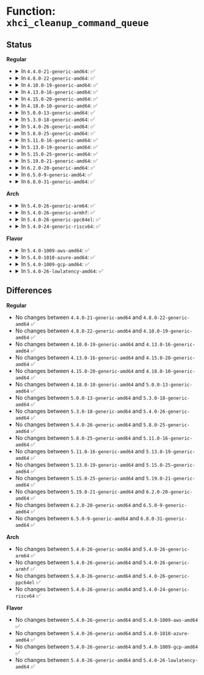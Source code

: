 # Function: <code>xhci_cleanup_command_queue</code>

## Status
<b>Regular</b>
<ul>
<li>
<details>
<summary>In <code>4.4.0-21-generic-amd64</code>: ✅</summary>

```c
void xhci_cleanup_command_queue(struct xhci_hcd * xhci)
```

```json
{
  "name": "xhci_cleanup_command_queue",
  "collision_type": "Unique Global",
  "inline_type": "No",
  "funcs": [
    {
      "addr": 18446744071585497408,
      "name": "xhci_cleanup_command_queue",
      "external": true,
      "loc": "drivers/usb/host/xhci-ring.c:1191",
      "file": "drivers/usb/host/xhci-ring.c",
      "inline": "seen, unknown",
      "caller_inline": [],
      "caller_func": [
        "drivers/usb/host/xhci-mem.c:xhci_mem_cleanup",
        "drivers/usb/host/xhci-ring.c:xhci_handle_command_timeout"
      ]
    }
  ],
  "symbols": [
    {
      "addr": 18446744071585497408,
      "name": "xhci_cleanup_command_queue",
      "section": ".text",
      "bind": "STB_GLOBAL",
      "size": 144
    }
  ]
}
```
</details>
</li>
<li>
<details>
<summary>In <code>4.8.0-22-generic-amd64</code>: ✅</summary>

```c
void xhci_cleanup_command_queue(struct xhci_hcd * xhci)
```

```json
{
  "name": "xhci_cleanup_command_queue",
  "collision_type": "Unique Global",
  "inline_type": "No",
  "funcs": [
    {
      "addr": 18446744071585893072,
      "name": "xhci_cleanup_command_queue",
      "external": true,
      "loc": "drivers/usb/host/xhci-ring.c:1207",
      "file": "drivers/usb/host/xhci-ring.c",
      "inline": "seen, unknown",
      "caller_inline": [],
      "caller_func": [
        "drivers/usb/host/xhci-mem.c:xhci_mem_cleanup",
        "drivers/usb/host/xhci-ring.c:xhci_handle_command_timeout",
        "drivers/usb/host/xhci-ring.c:xhci_handle_command_timeout"
      ]
    }
  ],
  "symbols": [
    {
      "addr": 18446744071585893072,
      "name": "xhci_cleanup_command_queue",
      "section": ".text",
      "bind": "STB_GLOBAL",
      "size": 147
    }
  ]
}
```
</details>
</li>
<li>
<details>
<summary>In <code>4.10.0-19-generic-amd64</code>: ✅</summary>

```c
void xhci_cleanup_command_queue(struct xhci_hcd * xhci)
```

```json
{
  "name": "xhci_cleanup_command_queue",
  "collision_type": "Unique Global",
  "inline_type": "No",
  "funcs": [
    {
      "addr": 18446744071586081984,
      "name": "xhci_cleanup_command_queue",
      "external": true,
      "loc": "drivers/usb/host/xhci-ring.c:1258",
      "file": "drivers/usb/host/xhci-ring.c",
      "inline": "seen, unknown",
      "caller_inline": [],
      "caller_func": [
        "drivers/usb/host/xhci-mem.c:xhci_mem_cleanup",
        "drivers/usb/host/xhci-ring.c:xhci_handle_command_timeout",
        "drivers/usb/host/xhci-ring.c:xhci_handle_command_timeout"
      ]
    }
  ],
  "symbols": [
    {
      "addr": 18446744071586081984,
      "name": "xhci_cleanup_command_queue",
      "section": ".text",
      "bind": "STB_GLOBAL",
      "size": 147
    }
  ]
}
```
</details>
</li>
<li>
<details>
<summary>In <code>4.13.0-16-generic-amd64</code>: ✅</summary>

```c
void xhci_cleanup_command_queue(struct xhci_hcd * xhci)
```

```json
{
  "name": "xhci_cleanup_command_queue",
  "collision_type": "Unique Global",
  "inline_type": "No",
  "funcs": [
    {
      "addr": 18446744071586163504,
      "name": "xhci_cleanup_command_queue",
      "external": true,
      "loc": "drivers/usb/host/xhci-ring.c:1309",
      "file": "drivers/usb/host/xhci-ring.c",
      "inline": "seen, unknown",
      "caller_inline": [],
      "caller_func": [
        "drivers/usb/host/xhci-mem.c:xhci_mem_cleanup",
        "drivers/usb/host/xhci-ring.c:xhci_handle_command_timeout"
      ]
    }
  ],
  "symbols": [
    {
      "addr": 18446744071586163504,
      "name": "xhci_cleanup_command_queue",
      "section": ".text",
      "bind": "STB_GLOBAL",
      "size": 147
    }
  ]
}
```
</details>
</li>
<li>
<details>
<summary>In <code>4.15.0-20-generic-amd64</code>: ✅</summary>

```c
void xhci_cleanup_command_queue(struct xhci_hcd * xhci)
```

```json
{
  "name": "xhci_cleanup_command_queue",
  "collision_type": "Unique Global",
  "inline_type": "No",
  "funcs": [
    {
      "addr": 18446744071586608752,
      "name": "xhci_cleanup_command_queue",
      "external": true,
      "loc": "drivers/usb/host/xhci-ring.c:1295",
      "file": "drivers/usb/host/xhci-ring.c",
      "inline": "seen, unknown",
      "caller_inline": [],
      "caller_func": [
        "drivers/usb/host/xhci-mem.c:xhci_mem_cleanup",
        "drivers/usb/host/xhci-ring.c:xhci_handle_command_timeout"
      ]
    }
  ],
  "symbols": [
    {
      "addr": 18446744071586608752,
      "name": "xhci_cleanup_command_queue",
      "section": ".text",
      "bind": "STB_GLOBAL",
      "size": 158
    }
  ]
}
```
</details>
</li>
<li>
<details>
<summary>In <code>4.18.0-10-generic-amd64</code>: ✅</summary>

```c
void xhci_cleanup_command_queue(struct xhci_hcd * xhci)
```

```json
{
  "name": "xhci_cleanup_command_queue",
  "collision_type": "Unique Global",
  "inline_type": "No",
  "funcs": [
    {
      "addr": 18446744071586875712,
      "name": "xhci_cleanup_command_queue",
      "external": true,
      "loc": "drivers/usb/host/xhci-ring.c:1295",
      "file": "drivers/usb/host/xhci-ring.c",
      "inline": "seen, unknown",
      "caller_inline": [],
      "caller_func": [
        "drivers/usb/host/xhci-mem.c:xhci_mem_cleanup",
        "drivers/usb/host/xhci-ring.c:xhci_handle_command_timeout"
      ]
    }
  ],
  "symbols": [
    {
      "addr": 18446744071586875712,
      "name": "xhci_cleanup_command_queue",
      "section": ".text",
      "bind": "STB_GLOBAL",
      "size": 158
    }
  ]
}
```
</details>
</li>
<li>
<details>
<summary>In <code>5.0.0-13-generic-amd64</code>: ✅</summary>

```c
void xhci_cleanup_command_queue(struct xhci_hcd * xhci)
```

```json
{
  "name": "xhci_cleanup_command_queue",
  "collision_type": "Unique Global",
  "inline_type": "No",
  "funcs": [
    {
      "addr": 18446744071587031216,
      "name": "xhci_cleanup_command_queue",
      "external": true,
      "loc": "drivers/usb/host/xhci-ring.c:1299",
      "file": "drivers/usb/host/xhci-ring.c",
      "inline": "seen, unknown",
      "caller_inline": [],
      "caller_func": [
        "drivers/usb/host/xhci-mem.c:xhci_mem_cleanup",
        "drivers/usb/host/xhci-ring.c:xhci_handle_command_timeout"
      ]
    }
  ],
  "symbols": [
    {
      "addr": 18446744071587031216,
      "name": "xhci_cleanup_command_queue",
      "section": ".text",
      "bind": "STB_GLOBAL",
      "size": 158
    }
  ]
}
```
</details>
</li>
<li>
<details>
<summary>In <code>5.3.0-18-generic-amd64</code>: ✅</summary>

```c
void xhci_cleanup_command_queue(struct xhci_hcd * xhci)
```

```json
{
  "name": "xhci_cleanup_command_queue",
  "collision_type": "Unique Global",
  "inline_type": "No",
  "funcs": [
    {
      "addr": 18446744071587294992,
      "name": "xhci_cleanup_command_queue",
      "external": true,
      "loc": "drivers/usb/host/xhci-ring.c:1310",
      "file": "drivers/usb/host/xhci-ring.c",
      "inline": "seen, unknown",
      "caller_inline": [],
      "caller_func": [
        "drivers/usb/host/xhci-mem.c:xhci_mem_cleanup",
        "drivers/usb/host/xhci-ring.c:xhci_handle_command_timeout",
        "drivers/usb/host/xhci-ring.c:xhci_handle_command_timeout"
      ]
    }
  ],
  "symbols": [
    {
      "addr": 18446744071587294992,
      "name": "xhci_cleanup_command_queue",
      "section": ".text",
      "bind": "STB_GLOBAL",
      "size": 164
    }
  ]
}
```
</details>
</li>
<li>
<details>
<summary>In <code>5.4.0-26-generic-amd64</code>: ✅</summary>

```c
void xhci_cleanup_command_queue(struct xhci_hcd * xhci)
```

```json
{
  "name": "xhci_cleanup_command_queue",
  "collision_type": "Unique Global",
  "inline_type": "No",
  "funcs": [
    {
      "addr": 18446744071587495968,
      "name": "xhci_cleanup_command_queue",
      "external": true,
      "loc": "drivers/usb/host/xhci-ring.c:1310",
      "file": "drivers/usb/host/xhci-ring.c",
      "inline": "seen, unknown",
      "caller_inline": [],
      "caller_func": [
        "drivers/usb/host/xhci-mem.c:xhci_mem_cleanup",
        "drivers/usb/host/xhci-ring.c:xhci_handle_command_timeout",
        "drivers/usb/host/xhci-ring.c:xhci_handle_command_timeout"
      ]
    }
  ],
  "symbols": [
    {
      "addr": 18446744071587495968,
      "name": "xhci_cleanup_command_queue",
      "section": ".text",
      "bind": "STB_GLOBAL",
      "size": 164
    }
  ]
}
```
</details>
</li>
<li>
<details>
<summary>In <code>5.8.0-25-generic-amd64</code>: ✅</summary>

```c
void xhci_cleanup_command_queue(struct xhci_hcd * xhci)
```

```json
{
  "name": "xhci_cleanup_command_queue",
  "collision_type": "Unique Global",
  "inline_type": "No",
  "funcs": [
    {
      "addr": 18446744071588363536,
      "name": "xhci_cleanup_command_queue",
      "external": true,
      "loc": "drivers/usb/host/xhci-ring.c:1336",
      "file": "drivers/usb/host/xhci-ring.c",
      "inline": "seen, unknown",
      "caller_inline": [],
      "caller_func": [
        "drivers/usb/host/xhci-mem.c:xhci_mem_cleanup",
        "drivers/usb/host/xhci-ring.c:xhci_handle_command_timeout"
      ]
    }
  ],
  "symbols": [
    {
      "addr": 18446744071588363536,
      "name": "xhci_cleanup_command_queue",
      "section": ".text",
      "bind": "STB_GLOBAL",
      "size": 164
    }
  ]
}
```
</details>
</li>
<li>
<details>
<summary>In <code>5.11.0-16-generic-amd64</code>: ✅</summary>

```c
void xhci_cleanup_command_queue(struct xhci_hcd * xhci)
```

```json
{
  "name": "xhci_cleanup_command_queue",
  "collision_type": "Unique Global",
  "inline_type": "No",
  "funcs": [
    {
      "addr": 18446744071588393776,
      "name": "xhci_cleanup_command_queue",
      "external": true,
      "loc": "drivers/usb/host/xhci-ring.c:1341",
      "file": "drivers/usb/host/xhci-ring.c",
      "inline": "seen, unknown",
      "caller_inline": [],
      "caller_func": [
        "drivers/usb/host/xhci-mem.c:xhci_mem_cleanup",
        "drivers/usb/host/xhci-ring.c:xhci_handle_command_timeout"
      ]
    }
  ],
  "symbols": [
    {
      "addr": 18446744071588393776,
      "name": "xhci_cleanup_command_queue",
      "section": ".text",
      "bind": "STB_GLOBAL",
      "size": 164
    }
  ]
}
```
</details>
</li>
<li>
<details>
<summary>In <code>5.13.0-19-generic-amd64</code>: ✅</summary>

```c
void xhci_cleanup_command_queue(struct xhci_hcd * xhci)
```

```json
{
  "name": "xhci_cleanup_command_queue",
  "collision_type": "Unique Global",
  "inline_type": "No",
  "funcs": [
    {
      "addr": 18446744071588276464,
      "name": "xhci_cleanup_command_queue",
      "external": true,
      "loc": "drivers/usb/host/xhci-ring.c:1579",
      "file": "drivers/usb/host/xhci-ring.c",
      "inline": "seen, unknown",
      "caller_inline": [],
      "caller_func": [
        "drivers/usb/host/xhci-mem.c:xhci_mem_cleanup",
        "drivers/usb/host/xhci-ring.c:xhci_handle_command_timeout"
      ]
    }
  ],
  "symbols": [
    {
      "addr": 18446744071588276464,
      "name": "xhci_cleanup_command_queue",
      "section": ".text",
      "bind": "STB_GLOBAL",
      "size": 164
    }
  ]
}
```
</details>
</li>
<li>
<details>
<summary>In <code>5.15.0-25-generic-amd64</code>: ✅</summary>

```c
void xhci_cleanup_command_queue(struct xhci_hcd * xhci)
```

```json
{
  "name": "xhci_cleanup_command_queue",
  "collision_type": "Unique Global",
  "inline_type": "No",
  "funcs": [
    {
      "addr": 18446744071588928032,
      "name": "xhci_cleanup_command_queue",
      "external": true,
      "loc": "drivers/usb/host/xhci-ring.c:1643",
      "file": "drivers/usb/host/xhci-ring.c",
      "inline": "seen, unknown",
      "caller_inline": [],
      "caller_func": [
        "drivers/usb/host/xhci-mem.c:xhci_mem_cleanup",
        "drivers/usb/host/xhci-ring.c:xhci_handle_command_timeout"
      ]
    }
  ],
  "symbols": [
    {
      "addr": 18446744071588928032,
      "name": "xhci_cleanup_command_queue",
      "section": ".text",
      "bind": "STB_GLOBAL",
      "size": 164
    }
  ]
}
```
</details>
</li>
<li>
<details>
<summary>In <code>5.19.0-21-generic-amd64</code>: ✅</summary>

```c
void xhci_cleanup_command_queue(struct xhci_hcd * xhci)
```

```json
{
  "name": "xhci_cleanup_command_queue",
  "collision_type": "Unique Global",
  "inline_type": "No",
  "funcs": [
    {
      "addr": 18446744071590358512,
      "name": "xhci_cleanup_command_queue",
      "external": true,
      "loc": "drivers/usb/host/xhci-ring.c:1553",
      "file": "drivers/usb/host/xhci-ring.c",
      "inline": "seen, unknown",
      "caller_inline": [],
      "caller_func": [
        "drivers/usb/host/xhci-mem.c:xhci_mem_cleanup",
        "drivers/usb/host/xhci-ring.c:xhci_handle_command_timeout"
      ]
    }
  ],
  "symbols": [
    {
      "addr": 18446744071590358512,
      "name": "xhci_cleanup_command_queue",
      "section": ".text",
      "bind": "STB_GLOBAL",
      "size": 176
    }
  ]
}
```
</details>
</li>
<li>
<details>
<summary>In <code>6.2.0-20-generic-amd64</code>: ✅</summary>

```c
void xhci_cleanup_command_queue(struct xhci_hcd * xhci)
```

```json
{
  "name": "xhci_cleanup_command_queue",
  "collision_type": "Unique Global",
  "inline_type": "No",
  "funcs": [
    {
      "addr": 18446744071591989936,
      "name": "xhci_cleanup_command_queue",
      "external": true,
      "loc": "drivers/usb/host/xhci-ring.c:1555",
      "file": "drivers/usb/host/xhci-ring.c",
      "inline": "seen, unknown",
      "caller_inline": [],
      "caller_func": [
        "drivers/usb/host/xhci-mem.c:xhci_mem_cleanup",
        "drivers/usb/host/xhci-ring.c:xhci_handle_command_timeout"
      ]
    }
  ],
  "symbols": [
    {
      "addr": 18446744071591989936,
      "name": "xhci_cleanup_command_queue",
      "section": ".text",
      "bind": "STB_GLOBAL",
      "size": 176
    }
  ]
}
```
</details>
</li>
<li>
<details>
<summary>In <code>6.5.0-9-generic-amd64</code>: ✅</summary>

```c
void xhci_cleanup_command_queue(struct xhci_hcd * xhci)
```

```json
{
  "name": "xhci_cleanup_command_queue",
  "collision_type": "Unique Global",
  "inline_type": "No",
  "funcs": [
    {
      "addr": 18446744071592412336,
      "name": "xhci_cleanup_command_queue",
      "external": true,
      "loc": "drivers/usb/host/xhci-ring.c:1577",
      "file": "drivers/usb/host/xhci-ring.c",
      "inline": "seen, unknown",
      "caller_inline": [],
      "caller_func": [
        "drivers/usb/host/xhci-mem.c:xhci_mem_cleanup",
        "drivers/usb/host/xhci-ring.c:xhci_handle_command_timeout"
      ]
    }
  ],
  "symbols": [
    {
      "addr": 18446744071592412336,
      "name": "xhci_cleanup_command_queue",
      "section": ".text",
      "bind": "STB_GLOBAL",
      "size": 176
    }
  ]
}
```
</details>
</li>
<li>
<details>
<summary>In <code>6.8.0-31-generic-amd64</code>: ✅</summary>

```c
void xhci_cleanup_command_queue(struct xhci_hcd * xhci)
```

```json
{
  "name": "xhci_cleanup_command_queue",
  "collision_type": "Unique Global",
  "inline_type": "No",
  "funcs": [
    {
      "addr": 18446744071593155792,
      "name": "xhci_cleanup_command_queue",
      "external": true,
      "loc": "drivers/usb/host/xhci-ring.c:1585",
      "file": "drivers/usb/host/xhci-ring.c",
      "inline": "seen, unknown",
      "caller_inline": [],
      "caller_func": [
        "drivers/usb/host/xhci-mem.c:xhci_mem_cleanup",
        "drivers/usb/host/xhci-ring.c:xhci_handle_command_timeout"
      ]
    }
  ],
  "symbols": [
    {
      "addr": 18446744071593155792,
      "name": "xhci_cleanup_command_queue",
      "section": ".text",
      "bind": "STB_GLOBAL",
      "size": 176
    }
  ]
}
```
</details>
</li>
</ul>
<b>Arch</b>
<ul>
<li>
<details>
<summary>In <code>5.4.0-26-generic-arm64</code>: ✅</summary>

```c
void xhci_cleanup_command_queue(struct xhci_hcd * xhci)
```

```json
{
  "name": "xhci_cleanup_command_queue",
  "collision_type": "Unique Global",
  "inline_type": "No",
  "funcs": [
    {
      "addr": 18446603336500636424,
      "name": "xhci_cleanup_command_queue",
      "external": true,
      "loc": "drivers/usb/host/xhci-ring.c:1310",
      "file": "drivers/usb/host/xhci-ring.c",
      "inline": "seen, unknown",
      "caller_inline": [],
      "caller_func": [
        "drivers/usb/host/xhci-mem.c:xhci_mem_cleanup",
        "drivers/usb/host/xhci-ring.c:xhci_handle_command_timeout",
        "drivers/usb/host/xhci-ring.c:xhci_handle_command_timeout"
      ]
    }
  ],
  "symbols": [
    {
      "addr": 18446603336500636424,
      "name": "xhci_cleanup_command_queue",
      "section": ".text",
      "bind": "STB_GLOBAL",
      "size": 192
    }
  ]
}
```
</details>
</li>
<li>
<details>
<summary>In <code>5.4.0-26-generic-armhf</code>: ✅</summary>

```c
void xhci_cleanup_command_queue(struct xhci_hcd * xhci)
```

```json
{
  "name": "xhci_cleanup_command_queue",
  "collision_type": "Unique Global",
  "inline_type": "No",
  "funcs": [
    {
      "addr": 3233095636,
      "name": "xhci_cleanup_command_queue",
      "external": true,
      "loc": "drivers/usb/host/xhci-ring.c:1310",
      "file": "drivers/usb/host/xhci-ring.c",
      "inline": "seen, unknown",
      "caller_inline": [],
      "caller_func": [
        "drivers/usb/host/xhci-mem.c:xhci_mem_cleanup",
        "drivers/usb/host/xhci-ring.c:xhci_handle_command_timeout"
      ]
    }
  ],
  "symbols": [
    {
      "addr": 3233095636,
      "name": "xhci_cleanup_command_queue",
      "section": ".text",
      "bind": "STB_GLOBAL",
      "size": 144
    }
  ]
}
```
</details>
</li>
<li>
<details>
<summary>In <code>5.4.0-26-generic-ppc64el</code>: ✅</summary>

```c
void xhci_cleanup_command_queue(struct xhci_hcd * xhci)
```

```json
{
  "name": "xhci_cleanup_command_queue",
  "collision_type": "Unique Global",
  "inline_type": "No",
  "funcs": [
    {
      "addr": 13835058055294055552,
      "name": "xhci_cleanup_command_queue",
      "external": true,
      "loc": "drivers/usb/host/xhci-ring.c:1310",
      "file": "drivers/usb/host/xhci-ring.c",
      "inline": "seen, unknown",
      "caller_inline": [],
      "caller_func": [
        "drivers/usb/host/xhci-mem.c:xhci_mem_cleanup",
        "drivers/usb/host/xhci-ring.c:xhci_handle_command_timeout"
      ]
    }
  ],
  "symbols": [
    {
      "addr": 13835058055294055552,
      "name": "xhci_cleanup_command_queue",
      "section": ".text",
      "bind": "STB_GLOBAL",
      "size": 284
    }
  ]
}
```
</details>
</li>
<li>
<details>
<summary>In <code>5.4.0-24-generic-riscv64</code>: ✅</summary>

```c
void xhci_cleanup_command_queue(struct xhci_hcd * xhci)
```

```json
{
  "name": "xhci_cleanup_command_queue",
  "collision_type": "Unique Global",
  "inline_type": "No",
  "funcs": [
    {
      "addr": 18446743936277502002,
      "name": "xhci_cleanup_command_queue",
      "external": true,
      "loc": "drivers/usb/host/xhci-ring.c:1310",
      "file": "drivers/usb/host/xhci-ring.c",
      "inline": "seen, unknown",
      "caller_inline": [],
      "caller_func": [
        "drivers/usb/host/xhci-mem.c:xhci_mem_cleanup",
        "drivers/usb/host/xhci-ring.c:xhci_handle_command_timeout"
      ]
    }
  ],
  "symbols": [
    {
      "addr": 18446743936277502002,
      "name": "xhci_cleanup_command_queue",
      "section": ".text",
      "bind": "STB_GLOBAL",
      "size": 158
    }
  ]
}
```
</details>
</li>
</ul>
<b>Flavor</b>
<ul>
<li>
<details>
<summary>In <code>5.4.0-1009-aws-amd64</code>: ✅</summary>

```c
void xhci_cleanup_command_queue(struct xhci_hcd * xhci)
```

```json
{
  "name": "xhci_cleanup_command_queue",
  "collision_type": "Unique Global",
  "inline_type": "No",
  "funcs": [
    {
      "addr": 18446744071587202000,
      "name": "xhci_cleanup_command_queue",
      "external": true,
      "loc": "drivers/usb/host/xhci-ring.c:1310",
      "file": "drivers/usb/host/xhci-ring.c",
      "inline": "seen, unknown",
      "caller_inline": [],
      "caller_func": [
        "drivers/usb/host/xhci-mem.c:xhci_mem_cleanup",
        "drivers/usb/host/xhci-ring.c:xhci_handle_command_timeout",
        "drivers/usb/host/xhci-ring.c:xhci_handle_command_timeout"
      ]
    }
  ],
  "symbols": [
    {
      "addr": 18446744071587202000,
      "name": "xhci_cleanup_command_queue",
      "section": ".text",
      "bind": "STB_GLOBAL",
      "size": 164
    }
  ]
}
```
</details>
</li>
<li>
<details>
<summary>In <code>5.4.0-1010-azure-amd64</code>: ✅</summary>

```c
void xhci_cleanup_command_queue(struct xhci_hcd * xhci)
```

```json
{
  "name": "xhci_cleanup_command_queue",
  "collision_type": "Unique Global",
  "inline_type": "No",
  "funcs": [
    {
      "addr": 18446744071586960752,
      "name": "xhci_cleanup_command_queue",
      "external": true,
      "loc": "drivers/usb/host/xhci-ring.c:1310",
      "file": "drivers/usb/host/xhci-ring.c",
      "inline": "seen, unknown",
      "caller_inline": [],
      "caller_func": [
        "drivers/usb/host/xhci-mem.c:xhci_mem_cleanup",
        "drivers/usb/host/xhci-ring.c:xhci_handle_command_timeout",
        "drivers/usb/host/xhci-ring.c:xhci_handle_command_timeout"
      ]
    }
  ],
  "symbols": [
    {
      "addr": 18446744071586960752,
      "name": "xhci_cleanup_command_queue",
      "section": ".text",
      "bind": "STB_GLOBAL",
      "size": 164
    }
  ]
}
```
</details>
</li>
<li>
<details>
<summary>In <code>5.4.0-1009-gcp-amd64</code>: ✅</summary>

```c
void xhci_cleanup_command_queue(struct xhci_hcd * xhci)
```

```json
{
  "name": "xhci_cleanup_command_queue",
  "collision_type": "Unique Global",
  "inline_type": "No",
  "funcs": [
    {
      "addr": 18446744071587450528,
      "name": "xhci_cleanup_command_queue",
      "external": true,
      "loc": "drivers/usb/host/xhci-ring.c:1310",
      "file": "drivers/usb/host/xhci-ring.c",
      "inline": "seen, unknown",
      "caller_inline": [],
      "caller_func": [
        "drivers/usb/host/xhci-mem.c:xhci_mem_cleanup",
        "drivers/usb/host/xhci-ring.c:xhci_handle_command_timeout",
        "drivers/usb/host/xhci-ring.c:xhci_handle_command_timeout"
      ]
    }
  ],
  "symbols": [
    {
      "addr": 18446744071587450528,
      "name": "xhci_cleanup_command_queue",
      "section": ".text",
      "bind": "STB_GLOBAL",
      "size": 164
    }
  ]
}
```
</details>
</li>
<li>
<details>
<summary>In <code>5.4.0-26-lowlatency-amd64</code>: ✅</summary>

```c
void xhci_cleanup_command_queue(struct xhci_hcd * xhci)
```

```json
{
  "name": "xhci_cleanup_command_queue",
  "collision_type": "Unique Global",
  "inline_type": "No",
  "funcs": [
    {
      "addr": 18446744071587557824,
      "name": "xhci_cleanup_command_queue",
      "external": true,
      "loc": "drivers/usb/host/xhci-ring.c:1310",
      "file": "drivers/usb/host/xhci-ring.c",
      "inline": "seen, unknown",
      "caller_inline": [],
      "caller_func": [
        "drivers/usb/host/xhci-mem.c:xhci_mem_cleanup",
        "drivers/usb/host/xhci-ring.c:xhci_handle_command_timeout",
        "drivers/usb/host/xhci-ring.c:xhci_handle_command_timeout"
      ]
    }
  ],
  "symbols": [
    {
      "addr": 18446744071587557824,
      "name": "xhci_cleanup_command_queue",
      "section": ".text",
      "bind": "STB_GLOBAL",
      "size": 164
    }
  ]
}
```
</details>
</li>
</ul>

## Differences
<b>Regular</b>
<ul>
<li>
No changes between <code>4.4.0-21-generic-amd64</code> and <code>4.8.0-22-generic-amd64</code> ✅
</li>
<li>
No changes between <code>4.8.0-22-generic-amd64</code> and <code>4.10.0-19-generic-amd64</code> ✅
</li>
<li>
No changes between <code>4.10.0-19-generic-amd64</code> and <code>4.13.0-16-generic-amd64</code> ✅
</li>
<li>
No changes between <code>4.13.0-16-generic-amd64</code> and <code>4.15.0-20-generic-amd64</code> ✅
</li>
<li>
No changes between <code>4.15.0-20-generic-amd64</code> and <code>4.18.0-10-generic-amd64</code> ✅
</li>
<li>
No changes between <code>4.18.0-10-generic-amd64</code> and <code>5.0.0-13-generic-amd64</code> ✅
</li>
<li>
No changes between <code>5.0.0-13-generic-amd64</code> and <code>5.3.0-18-generic-amd64</code> ✅
</li>
<li>
No changes between <code>5.3.0-18-generic-amd64</code> and <code>5.4.0-26-generic-amd64</code> ✅
</li>
<li>
No changes between <code>5.4.0-26-generic-amd64</code> and <code>5.8.0-25-generic-amd64</code> ✅
</li>
<li>
No changes between <code>5.8.0-25-generic-amd64</code> and <code>5.11.0-16-generic-amd64</code> ✅
</li>
<li>
No changes between <code>5.11.0-16-generic-amd64</code> and <code>5.13.0-19-generic-amd64</code> ✅
</li>
<li>
No changes between <code>5.13.0-19-generic-amd64</code> and <code>5.15.0-25-generic-amd64</code> ✅
</li>
<li>
No changes between <code>5.15.0-25-generic-amd64</code> and <code>5.19.0-21-generic-amd64</code> ✅
</li>
<li>
No changes between <code>5.19.0-21-generic-amd64</code> and <code>6.2.0-20-generic-amd64</code> ✅
</li>
<li>
No changes between <code>6.2.0-20-generic-amd64</code> and <code>6.5.0-9-generic-amd64</code> ✅
</li>
<li>
No changes between <code>6.5.0-9-generic-amd64</code> and <code>6.8.0-31-generic-amd64</code> ✅
</li>
</ul>
<b>Arch</b>
<ul>
<li>
No changes between <code>5.4.0-26-generic-amd64</code> and <code>5.4.0-26-generic-arm64</code> ✅
</li>
<li>
No changes between <code>5.4.0-26-generic-amd64</code> and <code>5.4.0-26-generic-armhf</code> ✅
</li>
<li>
No changes between <code>5.4.0-26-generic-amd64</code> and <code>5.4.0-26-generic-ppc64el</code> ✅
</li>
<li>
No changes between <code>5.4.0-26-generic-amd64</code> and <code>5.4.0-24-generic-riscv64</code> ✅
</li>
</ul>
<b>Flavor</b>
<ul>
<li>
No changes between <code>5.4.0-26-generic-amd64</code> and <code>5.4.0-1009-aws-amd64</code> ✅
</li>
<li>
No changes between <code>5.4.0-26-generic-amd64</code> and <code>5.4.0-1010-azure-amd64</code> ✅
</li>
<li>
No changes between <code>5.4.0-26-generic-amd64</code> and <code>5.4.0-1009-gcp-amd64</code> ✅
</li>
<li>
No changes between <code>5.4.0-26-generic-amd64</code> and <code>5.4.0-26-lowlatency-amd64</code> ✅
</li>
</ul>
